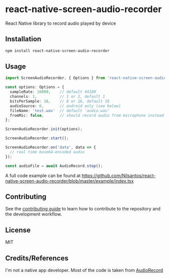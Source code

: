 # react-native-screen-audio-recorder

React Native library to record audio played by device

## Installation

```sh
npm install react-native-screen-audio-recorder
```

## Usage

```ts
import ScreenAudioRecorder, { Options } from 'react-native-screen-audio-recorder';

const options: Options = {
  sampleRate: 16000,    // default 44100
  channels: 1,          // 1 or 2, default 1
  bitsPerSample: 16,    // 8 or 16, default 16
  audioSource: 6,       // android only (see below)
  fileName: 'test.wav'  // default 'audio.wav'
  fromMic: false,       // should record audio from microphone instead of device playback
};

ScreenAudioRecorder.init(options);

ScreenAudioRecorder.start();

ScreenAudioRecorder.on('data', data => {
  // real time base64-encoded audio
});

const audioFile = await AudioRecord.stop();

```

A full code example can be found at https://github.com/Nilsantos/react-native-screen-audio-recorder/blob/master/example/index.tsx

## Contributing

See the [contributing guide](CONTRIBUTING.md) to learn how to contribute to the repository and the development workflow.

## License

MIT

## Credits/References
I'm not a native app developer. Most of the code is taken from [AudioRecord](https://developer.android.com/reference/android/media/AudioRecord.html)
